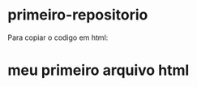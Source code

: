 # primeiro-repositorio

Para copiar o codigo em html:

<html>
  <H1>meu primeiro arquivo html</h1>
</html>
